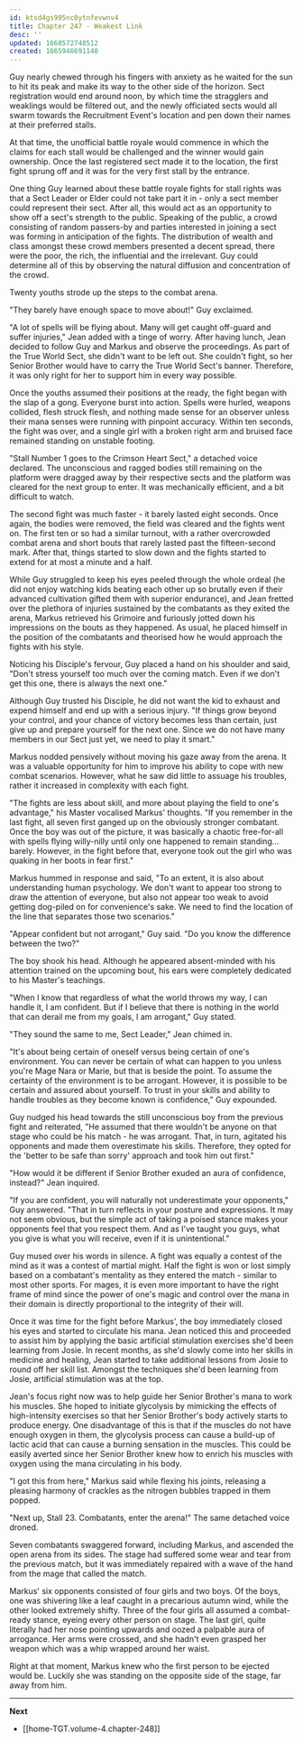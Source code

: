 ```yaml
---
id: ktsd4gs995nc0ytnfevwnv4
title: Chapter 247 - Weakest Link
desc: ''
updated: 1668572748512
created: 1665946691140
---
```


Guy nearly chewed through his fingers with anxiety as he waited for the sun to hit its peak and make its way to the other side of the horizon. Sect registration would end around noon, by which time the stragglers and weaklings would be filtered out, and the newly officiated sects would all swarm towards the Recruitment Event's location and pen down their names at their preferred stalls.

At that time, the unofficial battle royale would commence in which the claims for each stall would be challenged and the winner would gain ownership. Once the last registered sect made it to the location, the first fight sprung off and it was for the very first stall by the entrance.

One thing Guy learned about these battle royale fights for stall rights was that a Sect Leader or Elder could not take part it in - only a sect member could represent their sect. After all, this would act as an opportunity to show off a sect's strength to the public. Speaking of the public, a crowd consisting of random passers-by and parties interested in joining a sect was forming in anticipation of the fights. The distribution of wealth and class amongst these crowd members presented a decent spread, there were the poor, the rich, the influential and the irrelevant. Guy could determine all of this by observing the natural diffusion and concentration of the crowd.

Twenty youths strode up the steps to the combat arena.

"They barely have enough space to move about!" Guy exclaimed.

"A lot of spells will be flying about. Many will get caught off-guard and suffer injuries," Jean added with a tinge of worry. After having lunch, Jean decided to follow Guy and Markus and observe the proceedings. As part of the True World Sect, she didn't want to be left out. She couldn't fight, so her Senior Brother would have to carry the True World Sect's banner. Therefore, it was only right for her to support him in every way possible.

Once the youths assumed their positions at the ready, the fight began with the slap of a gong. Everyone burst into action. Spells were hurled, weapons collided, flesh struck flesh, and nothing made sense for an observer unless their mana senses were running with pinpoint accuracy. Within ten seconds, the fight was over, and a single girl with a broken right arm and bruised face remained standing on unstable footing.

"Stall Number 1 goes to the Crimson Heart Sect," a detached voice declared. The unconscious and ragged bodies still remaining on the platform were dragged away by their respective sects and the platform was cleared for the next group to enter. It was mechanically efficient, and a bit difficult to watch.

The second fight was much faster - it barely lasted eight seconds. Once again, the bodies were removed, the field was cleared and the fights went on. The first ten or so had a similar turnout, with a rather overcrowded combat arena and short bouts that rarely lasted past the fifteen-second mark. After that, things started to slow down and the fights started to extend for at most a minute and a half.

While Guy struggled to keep his eyes peeled through the whole ordeal (he did not enjoy watching kids beating each other up so brutally even if their advanced cultivation gifted them with superior endurance), and Jean fretted over the plethora of injuries sustained by the combatants as they exited the arena, Markus retrieved his Grimoire and furiously jotted down his impressions on the bouts as they happened. As usual, he placed himself in the position of the combatants and theorised how he would approach the fights with his style.

Noticing his Disciple's fervour, Guy placed a hand on his shoulder and said, "Don't stress yourself too much over the coming match. Even if we don't get this one, there is always the next one."

Although Guy trusted his Disciple, he did not want the kid to exhaust and expend himself and end up with a serious injury. "If things grow beyond your control, and your chance of victory becomes less than certain, just give up and prepare yourself for the next one. Since we do not have many members in our Sect just yet, we need to play it smart."

Markus nodded pensively without moving his gaze away from the arena. It was a valuable opportunity for him to improve his ability to cope with new combat scenarios. However, what he saw did little to assuage his troubles, rather it increased in complexity with each fight.

"The fights are less about skill, and more about playing the field to one's advantage," his Master vocalised Markus' thoughts. "If you remember in the last fight, all seven first ganged up on the obviously stronger combatant. Once the boy was out of the picture, it was basically a chaotic free-for-all with spells flying willy-nilly until only one happened to remain standing... barely. However, in the fight before that, everyone took out the girl who was quaking in her boots in fear first."

Markus hummed in response and said, "To an extent, it is also about understanding human psychology. We don't want to appear too strong to draw the attention of everyone, but also not appear too weak to avoid getting dog-piled on for convenience's sake. We need to find the location of the line that separates those two scenarios."

"Appear confident but not arrogant," Guy said. "Do you know the difference between the two?"

The boy shook his head. Although he appeared absent-minded with his attention trained on the upcoming bout, his ears were completely dedicated to his Master's teachings.

"When I know that regardless of what the world throws my way, I can handle it, I am confident. But if I believe that there is nothing in the world that can derail me from my goals, I am arrogant," Guy stated.

"They sound the same to me, Sect Leader," Jean chimed in.

"It's about being certain of oneself versus being certain of one's environment. You can never be certain of what can happen to you unless you're Mage Nara or Marie, but that is beside the point. To assume the certainty of the environment is to be arrogant. However, it is possible to be certain and assured about yourself. To trust in your skills and ability to handle troubles as they become known is confidence," Guy expounded.

Guy nudged his head towards the still unconscious boy from the previous fight and reiterated, "He assumed that there wouldn't be anyone on that stage who could be his match - he was arrogant. That, in turn, agitated his opponents and made them overestimate his skills. Therefore, they opted for the 'better to be safe than sorry' approach and took him out first."

"How would it be different if Senior Brother exuded an aura of confidence, instead?" Jean inquired.

"If you are confident, you will naturally not underestimate your opponents," Guy answered. "That in turn reflects in your posture and expressions. It may not seem obvious, but the simple act of taking a poised stance makes your opponents feel that you respect them. And as I've taught you guys, what you give is what you will receive, even if it is unintentional."

Guy mused over his words in silence. A fight was equally a contest of the mind as it was a contest of martial might. Half the fight is won or lost simply based on a combatant's mentality as they entered the match - similar to most other sports. For mages, it is even more important to have the right frame of mind since the power of one's magic and control over the mana in their domain is directly proportional to the integrity of their will.

Once it was time for the fight before Markus', the boy immediately closed his eyes and started to circulate his mana. Jean noticed this and proceeded to assist him by applying the basic artificial stimulation exercises she'd been learning from Josie. In recent months, as she'd slowly come into her skills in medicine and healing, Jean started to take additional lessons from Josie to round off her skill list. Amongst the techniques she'd been learning from Josie, artificial stimulation was at the top.

Jean's focus right now was to help guide her Senior Brother's mana to work his muscles. She hoped to initiate glycolysis by mimicking the effects of high-intensity exercises so that her Senior Brother's body actively starts to produce energy. One disadvantage of this is that if the muscles do not have enough oxygen in them, the glycolysis process can cause a build-up of lactic acid that can cause a burning sensation in the muscles. This could be easily averted since her Senior Brother knew how to enrich his muscles with oxygen using the mana circulating in his body.

"I got this from here," Markus said while flexing his joints, releasing a pleasing harmony of crackles as the nitrogen bubbles trapped in them popped.

"Next up, Stall 23. Combatants, enter the arena!" The same detached voice droned.

Seven combatants swaggered forward, including Markus, and ascended the open arena from its sides. The stage had suffered some wear and tear from the previous match, but it was immediately repaired with a wave of the hand from the mage that called the match.

Markus' six opponents consisted of four girls and two boys. Of the boys, one was shivering like a leaf caught in a precarious autumn wind, while the other looked extremely shifty. Three of the four girls all assumed a combat-ready stance, eyeing every other person on stage. The last girl, quite literally had her nose pointing upwards and oozed a palpable aura of arrogance. Her arms were crossed, and she hadn't even grasped her weapon which was a whip wrapped around her waist.

Right at that moment, Markus knew who the first person to be ejected would be. Luckily she was standing on the opposite side of the stage, far away from him.

____

**Next**
* [[home-TGT.volume-4.chapter-248]]